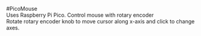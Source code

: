 #PicoMouse  
Uses Raspberry Pi Pico. Control mouse with rotary encoder  
Rotate rotary encoder knob to move cursor along x-axis and click to change axes.
